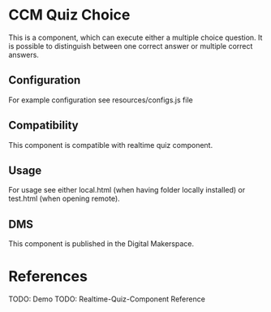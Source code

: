 # CCM Quiz Choice
This is a component, which can execute either a multiple choice question. It is possible to distinguish between one correct answer or multiple correct answers.

## Configuration
For example configuration see resources/configs.js file

## Compatibility
This component is compatible with realtime quiz component. 

## Usage
For usage see either local.html (when having folder locally installed) or test.html (when opening remote).

## DMS
This component is published in the Digital Makerspace.


# References
[CCM]: https://github.com/ccmjs/ccm
[DMS]: https://ccmjs.github.io/digital-maker-space/

TODO: Demo
TODO: Realtime-Quiz-Component Reference


